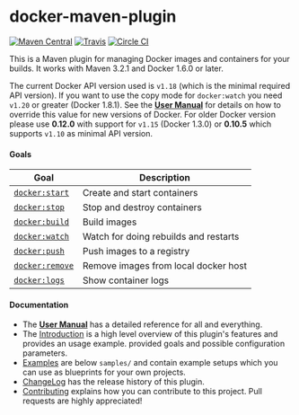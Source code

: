 # docker-maven-plugin

[![Maven Central](https://maven-badges.herokuapp.com/maven-central/org.jolokia/docker-maven-plugin/badge.svg?style=flat-square)](https://maven-badges.herokuapp.com/maven-central/org.jolokia/docker-maven-plugin/)
[![Travis](https://secure.travis-ci.org/rhuss/docker-maven-plugin.png)](http://travis-ci.org/rhuss/docker-maven-plugin)
[![Circle CI](https://circleci.com/gh/rhuss/docker-maven-plugin/tree/integration.svg?style=shield)](https://circleci.com/gh/rhuss/docker-maven-plugin/tree/integration)
 
This is a Maven plugin for managing Docker images and containers for your builds.
It works with Maven 3.2.1 and Docker 1.6.0 or later.

The current Docker API version used is `v1.18` (which is the minimal required API version). If you want to use the 
copy mode for `docker:watch` you need `v1.20` or greater (Docker 1.8.1). See the **[User Manual](https://rhuss.github.io/docker-maven-plugin)** 
for details on how to override this value for new
versions of Docker. For older Docker version please use **0.12.0** with support for `v1.15` 
(Docker 1.3.0) or **0.10.5** which supports `v1.10` as minimal API version.

#### Goals

| Goal                                          | Description                           |
| --------------------------------------------- | ------------------------------------- |
| [`docker:start`](https://rhuss.github.io/docker-maven-plugin/docker-start.html)   | Create and start containers           |
| [`docker:stop`](https://rhuss.github.io/docker-maven-plugin/docker-stop.html)     | Stop and destroy containers           |
| [`docker:build`](https://rhuss.github.io/docker-maven-plugin/docker-build.html)   | Build images                          |
| [`docker:watch`](https://rhuss.github.io/docker-maven-plugin/docker-watch.html)   | Watch for doing rebuilds and restarts |
| [`docker:push`](https://rhuss.github.io/docker-maven-plugin/docker-push.html)     | Push images to a registry             |
| [`docker:remove`](https://rhuss.github.io/docker-maven-plugin/docker-remove.html) | Remove images from local docker host  |
| [`docker:logs`](https://rhuss.github.io/docker-maven-plugin/docker-logs.html)     | Show container logs                   |

#### Documentation

* The **[User Manual](https://rhuss.github.io/docker-maven-plugin)** has a detailed reference for all and everything.
* The [Introduction](doc/intro.md) is a high level
  overview of this plugin's features and provides an usage example.
  provided goals and possible configuration parameters.
* [Examples](doc/examples.md) are below `samples/` and contain example
  setups which you can use as blueprints for your own projects.
* [ChangeLog](doc/changelog.md) has the release history of this plugin.
* [Contributing](doc/contributing.md) explains how you can contribute to this project. Pull requests are highly appreciated!
  



